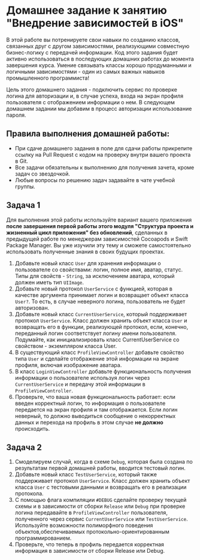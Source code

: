 # Домашнее задание к занятию "Внедрение зависимостей в iOS"

В этой работе вы потренируете свои навыки по созданию классов, связанных друг с другом зависимостями, реализующими совместную бизнес-логику с передачей информации. Код этого задания будет активно использоваться в последующих домашних работах до момента завершения курса. Умение связывать классы хорошо продуманными и логичными зависимостями - один из самых важных навыков промышленного программиста!

Цель этого домашнего задания - подключить сервис по проверке логина для авторизации и, в случае успеха, входа на экран профиля пользователя с отображением информации о нем. В следующем домашнем задании мы добавим в процесс авторизации использование пароля.

## Правила выполнения домашней работы:

* При сдаче домашнего задания в поле для сдачи работы прикрепите ссылку на Pull Request с кодом на проверку внутри вашего проекта в Git.
* Все задачи обязательны к выполнению для получения зачета, кроме задач со звездочкой.
* Любые вопросы по решению задач задавайте в чате учебной группы.

## Задача 1

Для выполнения этой работы используйте вариант вашего приложения **после завершения первой работы этого модуля "Структура проекта и жизненный цикл приложения" без обновлений**, сделанных в предыдущей работе по менеджерам зависимостей Cocoapods и Swift Package Manager. Вы уже изучили эту тему и сможете самостоятельно использовать полученные знания в своих будущих проектах.

1. Добавьте новый класс `User` для хранения информации о пользователе со свойствами: логин, полное имя, аватар, статус. Типы для свойств - `String`, за исключением аватара, который должен иметь тип `UIImage`.
2. Добавьте новый протокол `UserService` с функцией, которая в качестве аргумента принимает логин и возвращает объект класса `User?`. То есть, в случае неверного логина, пользователь не будет авторизован.
3. Добавьте новый класс `CurrentUserService`, который поддерживает протокол `UserService`. Класс должен хранить объект класса `User` и возвращать его в функции, реализующей протокол, если, конечно, переданный логин соответствует логину имени пользователя. Подумайте, как инициализировать класс CurrentUserService со свойством - экземпляром класса User.
4. В существующий класс `ProfileViewController` добавьте свойство типа `User` и сделайте отображение этой информации на экране профиля, включая изображение аватара.
5. В класс `LoginViewController`  добавьте функциональность получения информации о пользователе используя логин через `CurrentUserService` и передачу этой информации в `ProfileViewController`.
6. Проверьте, что ваша новая функциональность работает: если введен корректный логин, то информация о пользователе передается на экран профиля и там отображается. Если логин неверный, то должно выводиться сообщение о некорректных данных и перехода на профиль в этом случае **не должно** происходить.


## Задача 2

1. Смоделируем случай, когда в схеме `Debug`, которая была создана по результатам первой домашней работы, вводится тестовый логин.
2. Добавьте новый класс `TestUserService`, который также поддерживает протокол `UserService`. Класс должен хранить объект класса `User` с тестовыми данными и возвращать его в реализации протокола.
3. С помощью флага компиляции `#DEBUG` сделайте проверку текущей схемы и в зависимости от сборки `Release` или `Debug` при проверке логина передавайте в `ProfileViewController` пользователя, полученного через сервис `CurrentUserService` или `TestUserService`. Используйте возможности полиморфного поведения объектов,обеспечиваемых  протокольно-ориентированным программированием.
4. Проверьте, что теперь в профиль передается корректная информация в зависимости от сборки Release или Debug.
